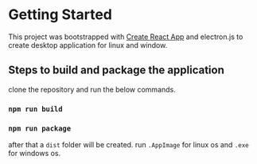 # Getting Started

This project was bootstrapped with [Create React App](https://github.com/facebook/create-react-app) and electron.js to create desktop application for linux and window.

## Steps to build and package the application

clone the repository and run the below commands.

### `npm run build`

### `npm run package`

after that a `dist` folder will be created. run `.AppImage` for linux os and `.exe` for windows os.

